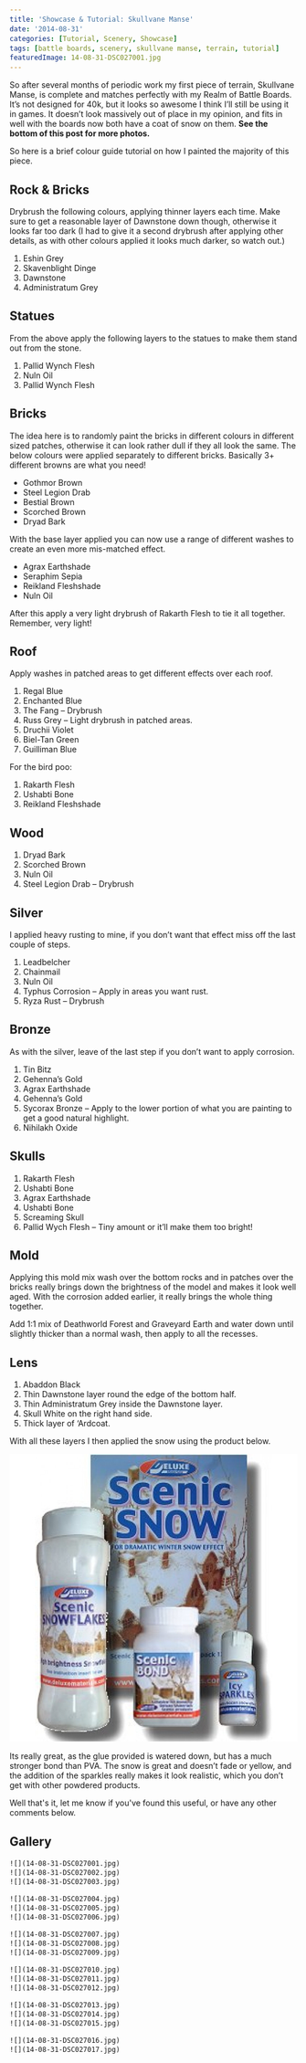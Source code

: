 ```yaml
---
title: 'Showcase & Tutorial: Skullvane Manse'
date: '2014-08-31'
categories: [Tutorial, Scenery, Showcase]
tags: [battle boards, scenery, skullvane manse, terrain, tutorial]
featuredImage: 14-08-31-DSC027001.jpg
---
```


So after several months of periodic work my first piece of terrain, Skullvane Manse, is complete and matches perfectly with my Realm of Battle Boards. It’s not designed for 40k, but it looks so awesome I think I’ll still be using it in games. It doesn’t look massively out of place in my opinion, and fits in well with the boards now both have a coat of snow on them. **See the bottom of this post for more photos.**

So here is a brief colour guide tutorial on how I painted the majority of this piece.

## Rock & Bricks

Drybrush the following colours, applying thinner layers each time. Make sure to get a reasonable layer of Dawnstone down though, otherwise it looks far too dark (I had to give it a second drybrush after applying other details, as with other colours applied it looks much darker, so watch out.)

1.  Eshin Grey
2.  Skavenblight Dinge
3.  Dawnstone
4.  Administratum Grey

## Statues

From the above apply the following layers to the statues to make them stand out from the stone.

1.  Pallid Wynch Flesh
2.  Nuln Oil
3.  Pallid Wynch Flesh

## Bricks

The idea here is to randomly paint the bricks in different colours in different sized patches, otherwise it can look rather dull if they all look the same. The below colours were applied separately to different bricks. Basically 3+ different browns are what you need!

- Gothmor Brown
- Steel Legion Drab
- Bestial Brown
- Scorched Brown
- Dryad Bark

With the base layer applied you can now use a range of different washes to create an even more mis-matched effect.

- Agrax Earthshade
- Seraphim Sepia
- Reikland Fleshshade
- Nuln Oil

After this apply a very light drybrush of Rakarth Flesh to tie it all together. Remember, very light!

## Roof

Apply washes in patched areas to get different effects over each roof.

1.  Regal Blue
2.  Enchanted Blue
3.  The Fang – Drybrush
4.  Russ Grey – Light drybrush in patched areas.
5.  Druchii Violet
6.  Biel-Tan Green
7.  Guilliman Blue

For the bird poo:

1.  Rakarth Flesh
2.  Ushabti Bone
3.  Reikland Fleshshade

## Wood

1.  Dryad Bark
2.  Scorched Brown
3.  Nuln Oil
4.  Steel Legion Drab – Drybrush

## Silver

I applied heavy rusting to mine, if you don’t want that effect miss off the last couple of steps.

1.  Leadbelcher
2.  Chainmail
3.  Nuln Oil
4.  Typhus Corrosion – Apply in areas you want rust.
5.  Ryza Rust – Drybrush

## Bronze

As with the silver, leave of the last step if you don’t want to apply corrosion.

1.  Tin Bitz
2.  Gehenna’s Gold
3.  Agrax Earthshade
4.  Gehenna’s Gold
5.  Sycorax Bronze – Apply to the lower portion of what you are painting to get a good natural highlight.
6.  Nihilakh Oxide

## Skulls

1.  Rakarth Flesh
2.  Ushabti Bone
3.  Agrax Earthshade
4.  Ushabti Bone
5.  Screaming Skull
6.  Pallid Wych Flesh – Tiny amount or it’ll make them too bright!

## Mold

Applying this mold mix wash over the bottom rocks and in patches over the bricks really brings down the brightness of the model and makes it look well aged. With the corrosion added earlier, it really brings the whole thing together.

Add 1:1 mix of Deathworld Forest and Graveyard Earth and water down until slightly thicker than a normal wash, then apply to all the recesses.

## Lens

1.  Abaddon Black
2.  Thin Dawnstone layer round the edge of the bottom half.
3.  Thin Administratum Grey inside the Dawnstone layer.
4.  Skull White on the right hand side.
5.  Thick layer of ‘Ardcoat.

With all these layers I then applied the snow using the product below.

[![deluxe_materials_scenic_snow](deluxe_materials_scenic_snow.jpg)](http://www.amazon.co.uk/DLXBD029-Deluxe-Materials-Scenic-Snow/dp/B00AMB7398/)

Its really great, as the glue provided is watered down, but has a much stronger bond than PVA. The snow is great and doesn’t fade or yellow, and the addition of the sparkles really makes it look realistic, which you don’t get with other powdered products.

Well that's it, let me know if you've found this useful, or have any other comments below.

## Gallery

```grid|3
![](14-08-31-DSC027001.jpg)
![](14-08-31-DSC027002.jpg)
![](14-08-31-DSC027003.jpg)
```

```grid|3
![](14-08-31-DSC027004.jpg)
![](14-08-31-DSC027005.jpg)
![](14-08-31-DSC027006.jpg)
```

```grid|3
![](14-08-31-DSC027007.jpg)
![](14-08-31-DSC027008.jpg)
![](14-08-31-DSC027009.jpg)
```

```grid|3
![](14-08-31-DSC027010.jpg)
![](14-08-31-DSC027011.jpg)
![](14-08-31-DSC027012.jpg)
```

```grid|3
![](14-08-31-DSC027013.jpg)
![](14-08-31-DSC027014.jpg)
![](14-08-31-DSC027015.jpg)
```

```grid|2
![](14-08-31-DSC027016.jpg)
![](14-08-31-DSC027017.jpg)
```
